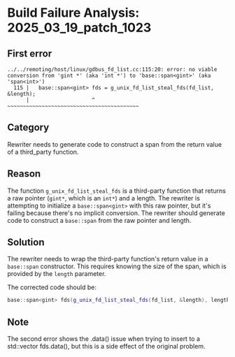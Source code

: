 # Build Failure Analysis: 2025_03_19_patch_1023

## First error
```
../../remoting/host/linux/gdbus_fd_list.cc:115:20: error: no viable conversion from 'gint *' (aka 'int *') to 'base::span<gint>' (aka 'span<int>')
  115 |   base::span<gint> fds = g_unix_fd_list_steal_fds(fd_list, &length);
      |                    ^     ~~~~~~~~~~~~~~~~~~~~~~~~~~~~~~~~~~~~~~~~~~
```

## Category
Rewriter needs to generate code to construct a span from the return value of a third_party function.

## Reason
The function `g_unix_fd_list_steal_fds` is a third-party function that returns a raw pointer (`gint*`, which is an `int*`) and a length. The rewriter is attempting to initialize a `base::span<gint>` with this raw pointer, but it's failing because there's no implicit conversion. The rewriter should generate code to construct a `base::span` from the raw pointer and length.

## Solution
The rewriter needs to wrap the third-party function's return value in a `base::span` constructor. This requires knowing the size of the span, which is provided by the `length` parameter.

The corrected code should be:

```c++
base::span<gint> fds(g_unix_fd_list_steal_fds(fd_list, &length), length);
```
## Note
The second error shows the .data() issue when trying to insert to a std::vector fds.data(), but this is a side effect of the original problem.